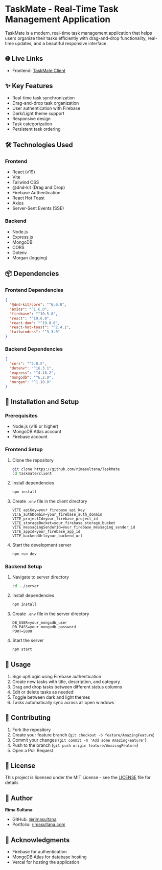 # TaskMate - Real-Time Task Management Application

TaskMate is a modern, real-time task management application that helps users organize their tasks efficiently with drag-and-drop functionality, real-time updates, and a beautiful responsive interface.

## 🌐 Live Links

- Frontend: [TaskMate Client](https://taskmate-9c56d.web.app)
<!-- - Backend: [TaskMate Server](https://taskmate-server.vercel.app) -->

## ✨ Key Features

- Real-time task synchronization
- Drag-and-drop task organization
- User authentication with Firebase
- Dark/Light theme support
- Responsive design
- Task categorization
- Persistent task ordering

## 🛠️ Technologies Used

### Frontend
- React (v19)
- Vite
- Tailwind CSS
- @dnd-kit (Drag and Drop)
- Firebase Authentication
- React Hot Toast
- Axios
- Server-Sent Events (SSE)

### Backend
- Node.js
- Express.js
- MongoDB
- CORS
- Dotenv
- Morgan (logging)

## 📦 Dependencies

### Frontend Dependencies
```json
{
  "@dnd-kit/core": "^6.0.0",
  "axios": "^1.6.0",
  "firebase": "^10.5.0",
  "react": "^19.0.0",
  "react-dom": "^19.0.0",
  "react-hot-toast": "^2.4.1",
  "tailwindcss": "^3.3.0"
}
```

### Backend Dependencies
```json
{
  "cors": "^2.8.5",
  "dotenv": "^16.3.1",
  "express": "^4.18.2",
  "mongodb": "^6.2.0",
  "morgan": "^1.10.0"
}
```

## 🚀 Installation and Setup

### Prerequisites
- Node.js (v18 or higher)
- MongoDB Atlas account
- Firebase account

### Frontend Setup
1. Clone the repository
   ```bash
   git clone https://github.com/rimasultana/TaskMate
   cd taskmate/client
   ```

2. Install dependencies
   ```bash
   npm install
   ```

3. Create `.env` file in the client directory
   ```env
   VITE_apiKey=your_firebase_api_key
   VITE_authDomain=your_firebase_auth_domain
   VITE_projectId=your_firebase_project_id
   VITE_storageBucket=your_firebase_storage_bucket
   VITE_messagingSenderId=your_firebase_messaging_sender_id
   VITE_appId=your_firebase_app_id
   VITE_backendUrl=your_backend_url
   ```

4. Start the development server
   ```bash
   npm run dev
   ```

### Backend Setup
1. Navigate to server directory
   ```bash
   cd ../server
   ```

2. Install dependencies
   ```bash
   npm install
   ```

3. Create `.env` file in the server directory
   ```env
   DB_USER=your_mongodb_user
   DB_PASS=your_mongodb_password
   PORT=5000
   ```

4. Start the server
   ```bash
   npm start
   ```

## 📱 Usage

1. Sign up/Login using Firebase authentication
2. Create new tasks with title, description, and category
3. Drag and drop tasks between different status columns
4. Edit or delete tasks as needed
5. Toggle between dark and light themes
6. Tasks automatically sync across all open windows

## 🤝 Contributing

1. Fork the repository
2. Create your feature branch (`git checkout -b feature/AmazingFeature`)
3. Commit your changes (`git commit -m 'Add some AmazingFeature'`)
4. Push to the branch (`git push origin feature/AmazingFeature`)
5. Open a Pull Request

## 📄 License

This project is licensed under the MIT License - see the [LICENSE](LICENSE) file for details

## 👤 Author

**Rima Sultana**
- GitHub: [@rimasultana](https://github.com/rimasultana)
- Portfolio: [rimasultana.com](https://rimasultana.vercel.app/)

## 🙏 Acknowledgments

- Firebase for authentication
- MongoDB Atlas for database hosting
- Vercel for hosting the application
